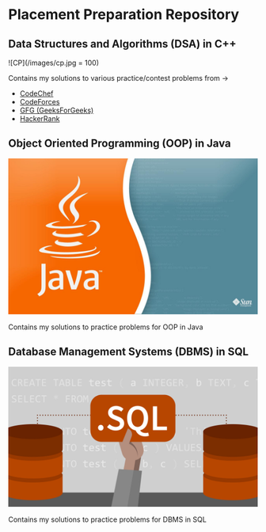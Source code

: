 # Placement Preparation Repository

## Data Structures and Algorithms (DSA) in C++

  ![CP](/images/cp.jpg = 100)

  Contains my solutions to various practice/contest problems from -> 
  
  - [CodeChef](https://www.codechef.com)
  - [CodeForces](https://codeforces.com)
  - [GFG (GeeksForGeeks)](https://www.geeksforgeeks.org)
  - [HackerRank](https://www.hackerrank.com)

## Object Oriented Programming (OOP) in Java

  ![oop](/images/oop.jpg)
  
  Contains my solutions to practice problems for OOP in Java

## Database Management Systems (DBMS) in SQL

  ![sql](/images/sql.jpg)

  Contains my solutions to practice problems for DBMS in SQL
